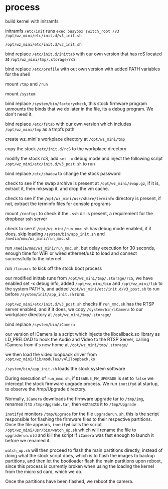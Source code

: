 # process


build kernel with initramfs

initramfs ```/etc/init``` runs ```exec busybox switch_root /v3 /opt/wz_mini/etc/init.d/v3_init.sh```

```/opt/wz_mini/etc/init.d/v3_init.sh``` 

bind replace ```/etc/init.d/inittab``` with our own version that has rcS located at ```/opt/wz_mini/tmp/.storage/rcS```

bind replace ```/etc/profile``` with out own version with added PATH variables for the shell

mount ```/tmp``` and ```/run```

mount ```/system```

bind replace ```/system/bin/factorycheck```, this stock firmware program unmounts the binds that we do later in the file, its a debug program.  We don't need it.

bind replace ```/etc/fstab``` with our own version which includes ```/opt/wz_mini/tmp``` as a tmpfs path

create wz_mini's workplace directory at ```/opt/wz_mini/tmp```

copy the stock ```/etc/init.d/rcS``` to the workplace directory

modify the stock rcS, add ```set -x``` debug mode and inject the following script ```/opt/wz_mini/etc/init.d/v3_post.sh``` to run

bind replace ```/etc/shadow``` to change the stock password

check to see if the swap archive is present at ```/opt/wz_mini/swap.gz```, if it is, extract it, then mkswap it, and drop the vm cache.

check to see if the ```/opt/wz_mini/usr/share/terminfo``` directory is present, if not, extract the terminfo files for console programs

mount ```/configs``` to check if the ```.ssh``` dir is present, a requirement for the dropbear ssh server

check to see if ```/opt/wz_mini/run_mmc.sh``` has debug mode enabled, if it does, skip loading ```/system/bin/app_init.sh``` and ```/media/mmc/wz_mini/run_mmc.sh```

run ```/media/mmc/wz_mini/run_mmc.sh```, but delay execution for 30 seconds, enough time for WiFi or wired ethernet/usb to load and connect successfully to the internet

run ```/linuxrc``` to kick off the stock boot process

our modified inittab runs from ```/opt/wz_mini/tmp/.storage/rcS```, we have enabled set -x debug info, added ```/opt/wz_mini/bin``` and ```/opt/wz_mini/lib``` to the system PATH's, and added ```/opt/wz_mini/etc/init.d/v3_post.sh``` to run before ```/system/init/app_init.sh``` runs.

```/opt/wz_mini/etc/init.d/v3_post.sh``` checks if ```run_mmc.sh``` has the RTSP server enabled, and if it does, we copy ```/system/bin/iCamera``` to our workplace directory at ```/opt/wz_mini/tmp/.storage/```

bind replace ```/system/bin/iCamera```

our version of iCamera is a script which injects the libcallback.so library as LD_PRELOAD to hook the Audio and Video to the RTSP Server, calling iCamera from it's new home at ```/opt/wz_mini/tmp/.storage/```

we then load the video loopback driver from ```/opt/wz_mini/lib/modules/v4l2loopback.ko```

```/system/bin/app_init.sh``` loads the stock system software

During execution of ```run_mmc.sh```, if ```DISABLE_FW_UPGRADE``` is set to ```false``` we intercept the stock firmware upgrade process.  We run ```inotifyd``` at startup, to observe the /tmp/Upgrade directory.

Normally, ```iCamera``` downloads the firmware upgrade tar to ```/tmp/img```, renames it to ```/tmp/Upgrade.tar```, then extracts it to ```/tmp/Upgrade```

```inotifyd``` monitors ```/tmp/Upgrade``` for the file ```upgraderun.sh```, this is the script responsible for flashing the firmware files to their respective partitions.  Once the file appears, ```inotifyd``` calls the script ```/opt/wz_mini/usr/bin/watch_up.sh``` which will rename the file to ```upgraderun.old``` and kill the script if ```iCamera``` was fast enough to launch it before we renamed it.  

```watch_up.sh``` will then proceed to flash the main partitions directly, instead of doing what the stock script does, which is to flash the images to backup partitions, and then let the bootloader flash the main partitions upon reboot, since this process is currently broken when using the loading the kernel from the micro sd card, which we do.


Once the partitions have been flashed, we reboot the camera.
